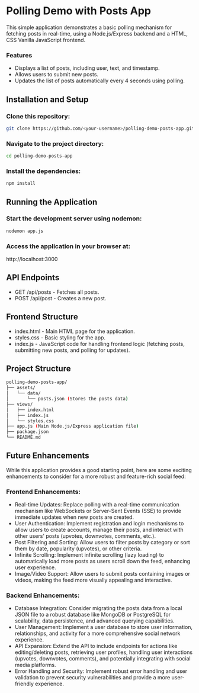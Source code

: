 # Polling Demo with Posts App

This simple application demonstrates a basic polling mechanism for fetching posts in real-time, using a Node.js/Express backend and a HTML, CSS Vanilla JavaScript frontend.

### Features

- Displays a list of posts, including user, text, and timestamp.
- Allows users to submit new posts.
- Updates the list of posts automatically every 4 seconds using polling.

## Installation and Setup

### Clone this repository:

```Bash
git clone https://github.com/<your-username>/polling-demo-posts-app.git
```

### Navigate to the project directory:

```Bash
cd polling-demo-posts-app
```

### Install the dependencies:

```Bash
npm install
```

## Running the Application

### Start the development server using nodemon:

```Bash
nodemon app.js
```

### Access the application in your browser at:

http://localhost:3000

## API Endpoints

- GET /api/posts - Fetches all posts.
- POST /api/post - Creates a new post.

## Frontend Structure

- index.html - Main HTML page for the application.
- styles.css - Basic styling for the app.
- index.js - JavaScript code for handling frontend logic (fetching posts, submitting new posts, and polling for updates).

## Project Structure

```Bash
polling-demo-posts-app/
├── assets/
│   └── data/
│       └── posts.json (Stores the posts data)
├── views/
│   ├── index.html
│   ├── index.js
│   └── styles.css
├── app.js (Main Node.js/Express application file)
├── package.json
└── README.md
```

## Future Enhancements

While this application provides a good starting point, here are some exciting enhancements to consider for a more robust and feature-rich social feed:

### Frontend Enhancements:

- Real-time Updates: Replace polling with a real-time communication mechanism like WebSockets or Server-Sent Events (SSE) to provide immediate updates when new posts are created.
- User Authentication: Implement registration and login mechanisms to allow users to create accounts, manage their posts, and interact with other users' posts (upvotes, downvotes, comments, etc.).
- Post Filtering and Sorting: Allow users to filter posts by category or sort them by date, popularity (upvotes), or other criteria.
- Infinite Scrolling: Implement infinite scrolling (lazy loading) to automatically load more posts as users scroll down the feed, enhancing user experience.
- Image/Video Support: Allow users to submit posts containing images or videos, making the feed more visually appealing and interactive.

### Backend Enhancements:

- Database Integration: Consider migrating the posts data from a local JSON file to a robust database like MongoDB or PostgreSQL for scalability, data persistence, and advanced querying capabilities.
- User Management: Implement a user database to store user information, relationships, and activity for a more comprehensive social network experience.
- API Expansion: Extend the API to include endpoints for actions like editing/deleting posts, retrieving user profiles, handling user interactions (upvotes, downvotes, comments), and potentially integrating with social media platforms.
- Error Handling and Security: Implement robust error handling and user validation to prevent security vulnerabilities and provide a more user-friendly experience.
